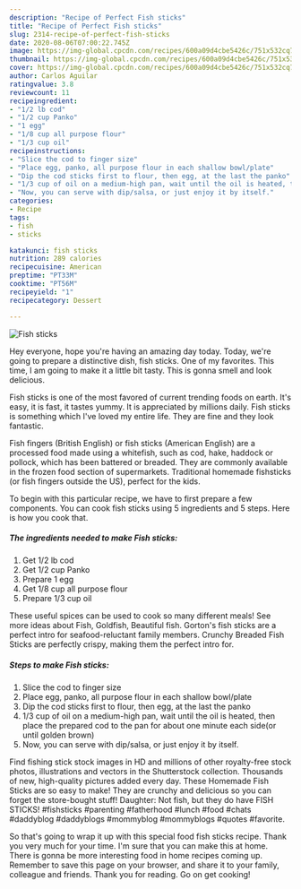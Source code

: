 ```yaml
---
description: "Recipe of Perfect Fish sticks"
title: "Recipe of Perfect Fish sticks"
slug: 2314-recipe-of-perfect-fish-sticks
date: 2020-08-06T07:00:22.745Z
image: https://img-global.cpcdn.com/recipes/600a09d4cbe5426c/751x532cq70/fish-sticks-recipe-main-photo.jpg
thumbnail: https://img-global.cpcdn.com/recipes/600a09d4cbe5426c/751x532cq70/fish-sticks-recipe-main-photo.jpg
cover: https://img-global.cpcdn.com/recipes/600a09d4cbe5426c/751x532cq70/fish-sticks-recipe-main-photo.jpg
author: Carlos Aguilar
ratingvalue: 3.8
reviewcount: 11
recipeingredient:
- "1/2 lb cod"
- "1/2 cup Panko"
- "1 egg"
- "1/8 cup all purpose flour"
- "1/3 cup oil"
recipeinstructions:
- "Slice the cod to finger size"
- "Place egg, panko, all purpose flour in each shallow bowl/plate"
- "Dip the cod sticks first to flour, then egg, at the last the panko"
- "1/3 cup of oil on a medium-high pan, wait until the oil is heated, then place the prepared cod to the pan for about one minute each side(or until golden brown)"
- "Now, you can serve with dip/salsa, or just enjoy it by itself."
categories:
- Recipe
tags:
- fish
- sticks

katakunci: fish sticks 
nutrition: 289 calories
recipecuisine: American
preptime: "PT33M"
cooktime: "PT56M"
recipeyield: "1"
recipecategory: Dessert

---
```



![Fish sticks](https://img-global.cpcdn.com/recipes/600a09d4cbe5426c/751x532cq70/fish-sticks-recipe-main-photo.jpg)

Hey everyone, hope you're having an amazing day today. Today, we're going to prepare a distinctive dish, fish sticks. One of my favorites. This time, I am going to make it a little bit tasty. This is gonna smell and look delicious.

Fish sticks is one of the most favored of current trending foods on earth. It's easy, it is fast, it tastes yummy. It is appreciated by millions daily. Fish sticks is something which I've loved my entire life. They are fine and they look fantastic.

Fish fingers (British English) or fish sticks (American English) are a processed food made using a whitefish, such as cod, hake, haddock or pollock, which has been battered or breaded. They are commonly available in the frozen food section of supermarkets. Traditional homemade fishsticks (or fish fingers outside the US), perfect for the kids.


To begin with this particular recipe, we have to first prepare a few components. You can cook fish sticks using 5 ingredients and 5 steps. Here is how you cook that.

<!--inarticleads1-->

##### The ingredients needed to make Fish sticks:

1. Get 1/2 lb cod
1. Get 1/2 cup Panko
1. Prepare 1 egg
1. Get 1/8 cup all purpose flour
1. Prepare 1/3 cup oil


These useful spices can be used to cook so many different meals! See more ideas about Fish, Goldfish, Beautiful fish. Gorton&#39;s fish sticks are a perfect intro for seafood-reluctant family members. Crunchy Breaded Fish Sticks are perfectly crispy, making them the perfect intro for. 

<!--inarticleads2-->

##### Steps to make Fish sticks:

1. Slice the cod to finger size
1. Place egg, panko, all purpose flour in each shallow bowl/plate
1. Dip the cod sticks first to flour, then egg, at the last the panko
1. 1/3 cup of oil on a medium-high pan, wait until the oil is heated, then place the prepared cod to the pan for about one minute each side(or until golden brown)
1. Now, you can serve with dip/salsa, or just enjoy it by itself.


Find fishing stick stock images in HD and millions of other royalty-free stock photos, illustrations and vectors in the Shutterstock collection. Thousands of new, high-quality pictures added every day. These Homemade Fish Sticks are so easy to make! They are crunchy and delicious so you can forget the store-bought stuff! Daughter: Not fish, but they do have FISH STICKS! #fishsticks #parenting #fatherhood #lunch #food #chats #daddyblog #daddyblogs #mommyblog #mommyblogs #quotes #favorite. 

So that's going to wrap it up with this special food fish sticks recipe. Thank you very much for your time. I'm sure that you can make this at home. There is gonna be more interesting food in home recipes coming up. Remember to save this page on your browser, and share it to your family, colleague and friends. Thank you for reading. Go on get cooking!

